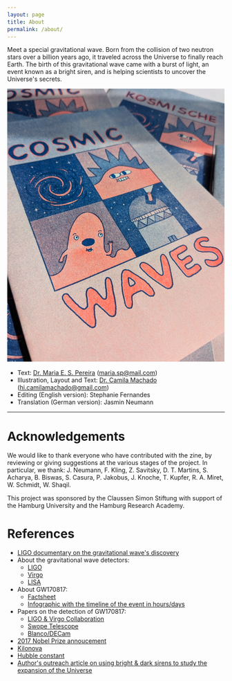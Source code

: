 ```yaml
---
layout: page
title: About
permalink: /about/
---
```


Meet a special gravitational wave. Born from the collision of two neutron stars over a billion years ago, it traveled across the Universe to finally reach Earth. The birth of this gravitational wave came with a burst of light, an event known as a bright siren, and is helping scientists to uncover the Universe's secrets.

<img title="Cosmic Waves" alt="Cover image of the Cosmic Waves zine" src="/images/zine-instagram-feed_1.jpg">

- Text: [Dr. Maria E. S. Pereira](https://mariaelidaiana.github.io/) (maria.sp@mail.com)
- Illustration, Layout and Text: [Dr. Camila Machado](https://www.camilamachado.com/) (hi.camilamachado@gmail.com) 
- Editing (English version): Stephanie Fernandes
- Translation (German version): Jasmin Neumann

---

# Acknowledgements  
We would like to thank everyone who have contributed with the zine, by reviewing or giving suggestions at the various stages of the project. In particular, we thank: J. Neumann, F. Kling, Z. Savitsky, D. T. Martins, S. Acharya, B. Biswas, S. Casura, P. Jakobus, J. Knoche, T. Kupfer, R. A. Miret, W. Schmidt, W. Shaqil.      

This project was sponsored by the Claussen Simon Stiftung with support of the Hamburg University and the Hamburg Research Academy.

# References

- [LIGO documentary on the gravitational wave's discovery](https://www.ligo.caltech.edu/video/ligo-documentary)
- About the gravitational wave detectors:
    - [LIGO](https://www.ligo.caltech.edu/page/what-is-ligo)
    - [Virgo](https://www.virgo-gw.eu/science/detector/)
    - [LISA](https://www.lisamission.org/mission/)
- About GW170817:
    - [Factsheet](https://www.ligo.org/detections/GW170817/images-GW170817/GW170817_Factsheet.pdf)
    - [Infographic with the timeline of the event in hours/days](https://www.ligo.org/detections/GW170817/images-GW170817/infographic_GW170817.pdf)
- Papers on the detection of GW170817:
    - [LIGO & Virgo Collaboration](https://iopscience.iop.org/article/10.3847/2041-8213/aa91c9)
    - [Swope Telescope](https://www.science.org/doi/10.1126/science.aap9811)
    - [Blanco/DECam](https://iopscience.iop.org/article/10.3847/2041-8213/aa9059)
- [2017 Nobel Prize annoucement](https://www.nobelprize.org/prizes/physics/2017/press-release/)
- [Kilonova](https://www.space.com/what-are-kilonovas)
- [Hubble constant](https://news.uchicago.edu/explainer/hubble-constant-explained)
- [Author's outreach article on using bright & dark sirens to study the expansion of the Universe](https://science-chatter.blogs.uni-hamburg.de/?p=1013)
  

